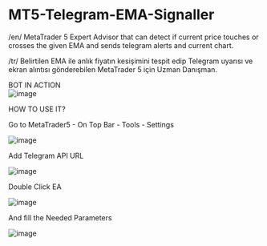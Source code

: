 # MT5-Telegram-EMA-Signaller
/en/ MetaTrader 5 Expert Advisor that can detect if current price touches or crosses the given EMA and sends telegram alerts and current chart.


/tr/ Belirtilen EMA ile anlık fiyatın kesişimini tespit edip Telegram uyarısı ve ekran alıntısı gönderebilen MetaTrader 5 için Uzman Danışman.






BOT IN ACTION                                               
![image](https://github.com/user-attachments/assets/8f3fef38-c64a-4bbe-aade-bba52c3fda9c)


HOW TO USE IT?



Go to MetaTrader5 - On Top Bar - Tools - Settings 


![image](https://github.com/user-attachments/assets/fe0198d6-ce21-4b75-b331-282448c3dd95)


Add Telegram API URL

![image](https://github.com/user-attachments/assets/6ea4bd19-b9ba-4877-a44f-5b13df051057)


Double Click EA

![image](https://github.com/user-attachments/assets/c329712d-e610-4ae7-8acf-a311dec1e7ea)

And fill the Needed Parameters

![image](https://github.com/user-attachments/assets/e266548e-2403-4bb9-935b-c4fb6107a163)





